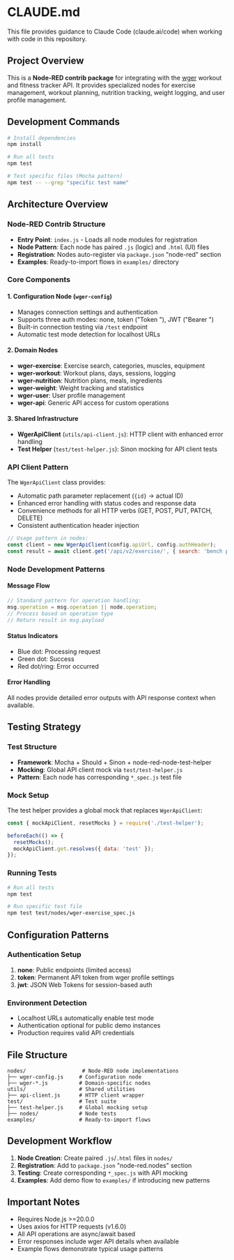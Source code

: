 # CLAUDE.md

This file provides guidance to Claude Code (claude.ai/code) when working with code in this repository.

## Project Overview

This is a **Node-RED contrib package** for integrating with the [wger](https://wger.de) workout and fitness tracker API. It provides specialized nodes for exercise management, workout planning, nutrition tracking, weight logging, and user profile management.

## Development Commands

```bash
# Install dependencies
npm install

# Run all tests
npm test

# Test specific files (Mocha pattern)
npm test -- --grep "specific test name"
```

## Architecture Overview

### Node-RED Contrib Structure
- **Entry Point**: `index.js` - Loads all node modules for registration
- **Node Pattern**: Each node has paired `.js` (logic) and `.html` (UI) files
- **Registration**: Nodes auto-register via `package.json` "node-red" section
- **Examples**: Ready-to-import flows in `examples/` directory

### Core Components

#### 1. Configuration Node (`wger-config`)
- Manages connection settings and authentication
- Supports three auth modes: none, token ("Token <value>"), JWT ("Bearer <value>")
- Built-in connection testing via `/test` endpoint
- Automatic test mode detection for localhost URLs

#### 2. Domain Nodes
- **wger-exercise**: Exercise search, categories, muscles, equipment
- **wger-workout**: Workout plans, days, sessions, logging  
- **wger-nutrition**: Nutrition plans, meals, ingredients
- **wger-weight**: Weight tracking and statistics
- **wger-user**: User profile management
- **wger-api**: Generic API access for custom operations

#### 3. Shared Infrastructure
- **WgerApiClient** (`utils/api-client.js`): HTTP client with enhanced error handling
- **Test Helper** (`test/test-helper.js`): Sinon mocking for API client tests

### API Client Pattern

The `WgerApiClient` class provides:
- Automatic path parameter replacement (`{id}` → actual ID)
- Enhanced error handling with status codes and response data
- Convenience methods for all HTTP verbs (GET, POST, PUT, PATCH, DELETE)
- Consistent authentication header injection

```javascript
// Usage pattern in nodes:
const client = new WgerApiClient(config.apiUrl, config.authHeader);
const result = await client.get('/api/v2/exercise/', { search: 'bench press' });
```

### Node Development Patterns

#### Message Flow
```javascript
// Standard pattern for operation handling:
msg.operation = msg.operation || node.operation;
// Process based on operation type
// Return result in msg.payload
```

#### Status Indicators
- Blue dot: Processing request
- Green dot: Success  
- Red dot/ring: Error occurred

#### Error Handling
All nodes provide detailed error outputs with API response context when available.

## Testing Strategy

### Test Structure
- **Framework**: Mocha + Should + Sinon + node-red-node-test-helper
- **Mocking**: Global API client mock via `test/test-helper.js`
- **Pattern**: Each node has corresponding `*_spec.js` test file

### Mock Setup
The test helper provides a global mock that replaces `WgerApiClient`:
```javascript
const { mockApiClient, resetMocks } = require('./test-helper');

beforeEach(() => {
  resetMocks();
  mockApiClient.get.resolves({ data: 'test' });
});
```

### Running Tests
```bash
# Run all tests
npm test

# Run specific test file  
npm test test/nodes/wger-exercise_spec.js
```

## Configuration Patterns

### Authentication Setup
1. **none**: Public endpoints (limited access)
2. **token**: Permanent API token from wger profile settings
3. **jwt**: JSON Web Tokens for session-based auth

### Environment Detection
- Localhost URLs automatically enable test mode
- Authentication optional for public demo instances
- Production requires valid API credentials

## File Structure

```
nodes/                  # Node-RED node implementations
├── wger-config.js     # Configuration node
├── wger-*.js          # Domain-specific nodes
utils/                 # Shared utilities
├── api-client.js      # HTTP client wrapper
test/                  # Test suite
├── test-helper.js     # Global mocking setup
├── nodes/             # Node tests
examples/              # Ready-to-import flows
```

## Development Workflow

1. **Node Creation**: Create paired `.js`/`.html` files in `nodes/`
2. **Registration**: Add to `package.json` "node-red.nodes" section
3. **Testing**: Create corresponding `*_spec.js` with API mocking
4. **Examples**: Add demo flow to `examples/` if introducing new patterns

## Important Notes

- Requires Node.js >=20.0.0
- Uses axios for HTTP requests (v1.6.0)
- All API operations are async/await based
- Error responses include wger API details when available
- Example flows demonstrate typical usage patterns